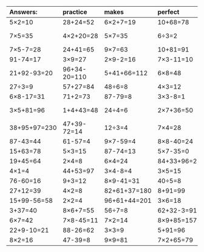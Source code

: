| Answers: | practice | makes | perfect | ! |
| :--- | :--- | :--- | :--- | :--- |
| 5×2=10 | 28+24=52 | 6×2+7=19 | 10+68=78 | 9+81=90 | 
| 7×5=35 | 4×2+20=28 | 5×7=35 | 6÷3=2 | 3+66-53=16 | 
| 7×5-7=28 | 24+41=65 | 9×7=63 | 10+81=91 | 20+22=42 | 
| 91-74=17 | 3×9=27 | 2×9-2=16 | 7×3-11=10 | 10÷2=5 | 
| 21+92-93=20 | 96+34-20=110 | 5+41+66=112 | 6×8=48 | 8×3=24 | 
| 27÷3=9 | 57+27=84 | 48÷6=8 | 4×3=12 | 2×5=10 | 
| 6×8-17=31 | 71+2=73 | 87-79=8 | 3×3-8=1 | 6×2=12 | 
| 3×5+81=96 | 1+4+43=48 | 24÷4=6 | 2×7+36=50 | 50+17-40=27 | 
| 38+95+97=230 | 47+39-72=14 | 12÷3=4 | 7×4=28 | 2×8=16 | 
| 87-43=44 | 61-57=4 | 9×7-59=4 | 8×8-40=24 | 9×5=45 | 
| 15+63=78 | 5×3=15 | 87-74=13 | 5×7-35=0 | 3×2=6 | 
| 19+45=64 | 2×4=8 | 6×4=24 | 84+33+96=213 | 41+34=75 | 
| 4×1=4 | 44+53=97 | 3×4-8=4 | 3×5=15 | 56÷8=7 | 
| 76-60=16 | 9+3=12 | 8×9-41=31 | 40÷5=8 | 3×7+34=55 | 
| 27+12=39 | 4×2=8 | 82+61+37=180 | 8+91=99 | 4×7=28 | 
| 15+99-56=58 | 2×2=4 | 96+61+44=201 | 3×6=18 | 3×8=24 | 
| 3+37=40 | 8×6+7=55 | 56÷7=8 | 62+32-3=91 | 9×1=9 | 
| 6×7=42 | 7×8-45=11 | 7×2=14 | 8×9+85=157 | 8×7=56 | 
| 22+9-10=21 | 88-26=62 | 3×3=9 | 5+91=96 | 60-43=17 | 
| 8×2=16 | 47-39=8 | 9×9=81 | 7×2+65=79 | 8×9=72 | 
